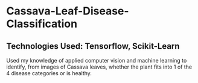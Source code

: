 # Cassava-Leaf-Disease-Classification

## Technologies Used: Tensorflow, Scikit-Learn

Used my knowledge of applied computer vision and machine learning to identify, from images of Cassava leaves, whether
the plant fits into 1 of the 4 disease categories or is healthy.

